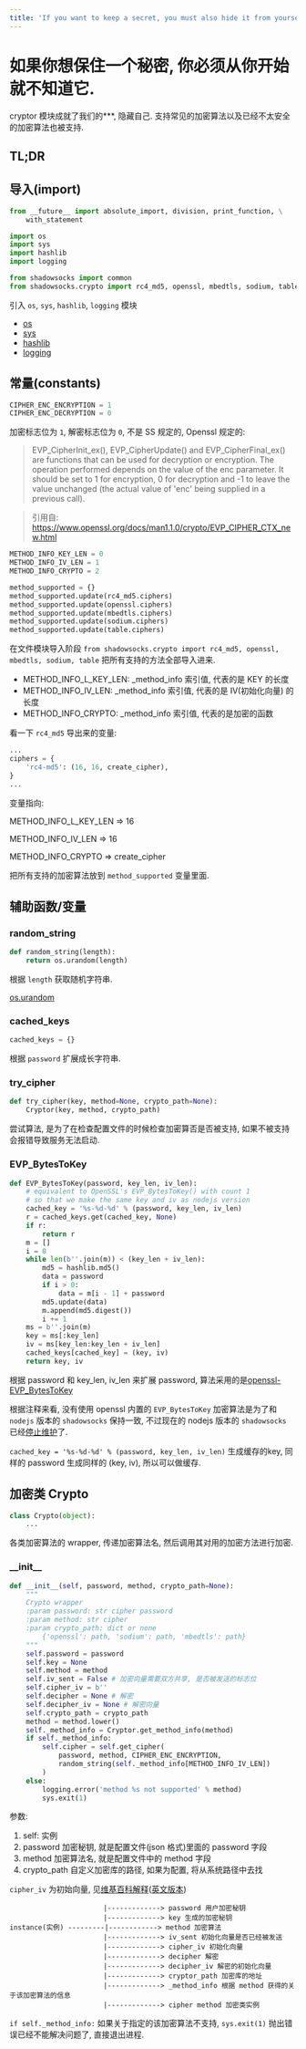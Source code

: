 ```yaml
---
title: 'If you want to keep a secret, you must also hide it from yourself. 👽'
---
```


如果你想保住一个秘密, 你必须从你开始就不知道它.
========================================

cryptor 模块成就了我们的***, 隐藏自己. 支持常见的加密算法以及已经不太安全的加密算法也被支持.

TL;DR
------

<!-- add TL;DR -->

导入(import)
----

```python
from __future__ import absolute_import, division, print_function, \
    with_statement

import os
import sys
import hashlib
import logging

from shadowsocks import common
from shadowsocks.crypto import rc4_md5, openssl, mbedtls, sodium, table
```

引入 `os`, `sys`, `hashlib`, `logging` 模块

* [os][os-module]
* [sys][sys-module]
* [hashlib][hashlib-module]
* [logging][logging-module]

常量(constants)
--------------

```python
CIPHER_ENC_ENCRYPTION = 1
CIPHER_ENC_DECRYPTION = 0
```

加密标志位为 `1`, 解密标志位为 `0`, 不是 SS 规定的, Openssl 规定的:

>EVP\_CipherInit\_ex(), EVP\_CipherUpdate() and EVP\_CipherFinal\_ex() are functions that can be used for decryption or encryption. The operation performed depends on the value of the enc parameter. It should be set to 1 for encryption, 0 for decryption and -1 to leave the value unchanged (the actual value of 'enc' being supplied in a previous call).

>引用自: <https://www.openssl.org/docs/man1.1.0/crypto/EVP_CIPHER_CTX_new.html>

```python
METHOD_INFO_KEY_LEN = 0
METHOD_INFO_IV_LEN = 1
METHOD_INFO_CRYPTO = 2

method_supported = {}
method_supported.update(rc4_md5.ciphers)
method_supported.update(openssl.ciphers)
method_supported.update(mbedtls.ciphers)
method_supported.update(sodium.ciphers)
method_supported.update(table.ciphers)
```

在文件模块导入阶段 `from shadowsocks.crypto import rc4_md5, openssl, mbedtls, sodium, table` 把所有支持的方法全部导入进来.

* METHOD\_INFO\_L\_KEY\_LEN: \_method\_info 索引值, 代表的是 KEY 的长度
* METHOD\_INFO\_IV_LEN: \_method\_info 索引值, 代表的是 IV(初始化向量) 的长度
* METHOD\_INFO\_CRYPTO: \_method\_info 索引值, 代表的是加密的函数

看一下 `rc4_md5` 导出来的变量:

```python
...
ciphers = {
    'rc4-md5': (16, 16, create_cipher),
}
...
```

变量指向:

METHOD\_INFO\_L\_KEY\_LEN => 16

METHOD\_INFO\_IV_LEN => 16

METHOD\_INFO\_CRYPTO => create_cipher

把所有支持的加密算法放到 `method_supported` 变量里面.

辅助函数/变量
------

### random_string

```python
def random_string(length):
    return os.urandom(length)
```

根据 `length` 获取随机字符串.

[os.urandom][os-urandom-method]

### cached_keys

```python
cached_keys = {}
```

根据 `password` 扩展成长字符串.

### try_cipher

```python
def try_cipher(key, method=None, crypto_path=None):
    Cryptor(key, method, crypto_path)
```

尝试算法, 是为了在检查配置文件的时候检查加密算否是否被支持, 如果不被支持会报错导致服务无法启动.

### EVP_BytesToKey

```python
def EVP_BytesToKey(password, key_len, iv_len):
    # equivalent to OpenSSL's EVP_BytesToKey() with count 1
    # so that we make the same key and iv as nodejs version
    cached_key = '%s-%d-%d' % (password, key_len, iv_len)
    r = cached_keys.get(cached_key, None)
    if r:
        return r
    m = []
    i = 0
    while len(b''.join(m)) < (key_len + iv_len):
        md5 = hashlib.md5()
        data = password
        if i > 0:
            data = m[i - 1] + password
        md5.update(data)
        m.append(md5.digest())
        i += 1
    ms = b''.join(m)
    key = ms[:key_len]
    iv = ms[key_len:key_len + iv_len]
    cached_keys[cached_key] = (key, iv)
    return key, iv
```

根据 password 和 key\_len, iv\_len 来扩展 password, 算法采用的是[openssl-EVP_BytesToKey][openssl-EVP_BytesToKey]

根据注释来看, 没有使用 openssl 内置的 `EVP_BytesToKey` 加密算法是为了和 `nodejs` 版本的 `shadowsocks` 保持一致, 不过现在的 nodejs 版本的 `shadowsocks` 已经[停止维护](https://github.com/shadowsocks/shadowsocks-nodejs)了.

`cached_key = '%s-%d-%d' % (password, key_len, iv_len)` 生成缓存的key, 同样的 password 生成同样的 (key, iv), 所以可以做缓存.

加密类 Crypto
------------

```python
class Crypto(object):
    ...
```

各类加密算法的 wrapper, 传递加密算法名, 然后调用其对用的加密方法进行加密.

### \_\_init\_\_

```python
def __init__(self, password, method, crypto_path=None):
    """
    Crypto wrapper
    :param password: str cipher password
    :param method: str cipher
    :param crypto_path: dict or none
        {'openssl': path, 'sodium': path, 'mbedtls': path}
    """
    self.password = password
    self.key = None
    self.method = method
    self.iv_sent = False # 加密向量需要双方共享, 是否被发送的标志位
    self.cipher_iv = b''
    self.decipher = None # 解密
    self.decipher_iv = None # 解密向量
    self.crypto_path = crypto_path
    method = method.lower()
    self._method_info = Cryptor.get_method_info(method)
    if self._method_info:
        self.cipher = self.get_cipher(
            password, method, CIPHER_ENC_ENCRYPTION,
            random_string(self._method_info[METHOD_INFO_IV_LEN])
        )
    else:
        logging.error('method %s not supported' % method)
        sys.exit(1)
```

参数:

1. self: 实例
1. password 加密秘钥, 就是配置文件(json 格式)里面的 password 字段
1. method 加密算法名, 就是配置文件中的 method 字段
1. crypto_path 自定义加密库的路径, 如果为配置, 将从系统路径中去找

`cipher_iv` 为初始向量, 见[维基百科解释](https://zh.wikipedia.org/wiki/%E5%88%9D%E5%A7%8B%E5%90%91%E9%87%8F)([英文版本](https://en.wikipedia.org/wiki/Initialization_vector))


```shell
                       |-------------> password 用户加密秘钥
                       |-------------> key 生成的加密秘钥
instance(实例) ---------|------------> method 加密算法
                       |-------------> iv_sent 初始化向量是否已经被发送
                       |-------------> cipher_iv 初始化向量
                       |-------------> decipher 解密
                       |-------------> decipher_iv 解密的初始化向量
                       |-------------> cryptor_path 加密库的地址
                       |-------------> _method_info 根据 method 获得的关于该加密算法的信息
                       |-------------> cipher method 加密类实例

```

`if self._method_info:` 如果关于指定的该加密算法不支持, `sys.exit(1)` 抛出错误已经不能解决问题了, 直接退出进程.

<!-- TODO: -->

[os-module]: <https://docs.python.org/2.7/library/os.html>
[sys-module]: <https://docs.python.org/2.7/library/sys.html>
[hashlib-module]: <https://docs.python.org/2.7/library/hashlib.html>
[logging-module]: <https://docs.python.org/2.7/library/logging.html>
[os-urandom-method]: <https://docs.python.org/2.7/library/os.html#os.urandom>
[openssl-EVP_BytesToKey]: <https://wiki.openssl.org/index.php/Manual:EVP_BytesToKey(3)>
